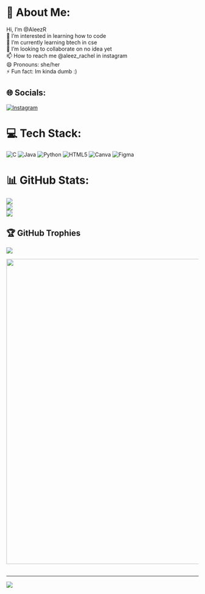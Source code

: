 # 💫 About Me:
Hi, I’m @AleezR<br>👀 I’m interested in learning how to code<br>🌱 I’m currently learning btech in cse<br>💞️ I’m looking to collaborate on no idea yet<br>📫 How to reach me @aleez_rachel in instagram<br>😄 Pronouns: she/her<br>⚡ Fun fact: Im kinda dumb :)


## 🌐 Socials:
[![Instagram](https://img.shields.io/badge/Instagram-%23E4405F.svg?logo=Instagram&logoColor=white)](https://instagram.com/aleez_rachel) 

# 💻 Tech Stack:
![C](https://img.shields.io/badge/c-%2300599C.svg?style=for-the-badge&logo=c&logoColor=white) ![Java](https://img.shields.io/badge/java-%23ED8B00.svg?style=for-the-badge&logo=openjdk&logoColor=white) ![Python](https://img.shields.io/badge/python-3670A0?style=for-the-badge&logo=python&logoColor=ffdd54) ![HTML5](https://img.shields.io/badge/html5-%23E34F26.svg?style=for-the-badge&logo=html5&logoColor=white) ![Canva](https://img.shields.io/badge/Canva-%2300C4CC.svg?style=for-the-badge&logo=Canva&logoColor=white) ![Figma](https://img.shields.io/badge/figma-%23F24E1E.svg?style=for-the-badge&logo=figma&logoColor=white)
# 📊 GitHub Stats:
![](https://github-readme-stats.vercel.app/api?username=AleezR&theme=dark&hide_border=false&include_all_commits=true&count_private=true)<br/>
![](https://nirzak-streak-stats.vercel.app/?user=AleezR&theme=dark&hide_border=false)<br/>
![](https://github-readme-stats.vercel.app/api/top-langs/?username=AleezR&theme=dark&hide_border=false&include_all_commits=true&count_private=true&layout=compact)

## 🏆 GitHub Trophies
![](https://github-profile-trophy.vercel.app/?username=AleezR&theme=shadow_blue&no-frame=false&no-bg=true&margin-w=4)

<img src="https://user-images.githubusercontent.com/74038190/225813708-98b745f2-7d22-48cf-9150-083f1b00d6c9.gif" width="800">
<br><br>


---
[![](https://visitcount.itsvg.in/api?id=AleezR&icon=0&color=0)](https://visitcount.itsvg.in)


